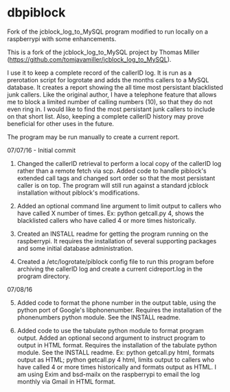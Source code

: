 # dbpiblock
Fork of the jcblock_log_to_MySQL program modified to run locally on a raspberrypi with some enhancements.

This is a fork of the jcblock_log_to_MySQL project by Thomas Miller (https://github.com/tomjavamiller/jcblock_log_to_MySQL).

I use it to keep a complete record of the callerID log.  It is run as a prerotation script for logrotate and adds the months callers to a MySQL database. It creates a report showing the all time most persistant blacklisted junk callers.
Like the original author, I have a telephone feature that allows me to block a limited number of calling numbers (10), so that they do not even ring in. I would like to find the most persistant junk callers to include on that short list. Also, keeping a complete callerID history may prove beneficial for other uses in the future.

The program may be run manually to create a current report.

07/07/16 - Initial commit

1) Changed the callerID retrieval to perform a local copy of the callerID log rather than a remote fetch via scp. Added code to handle piblock's extended call tags and changed sort order so that the most persistant caller is on top. The program will still run against a standard jcblock installation without piblock's modifications.

2) Added an optional command line argument to limit output to callers who have called X number of times. 
   Ex: python getcall.py 4, shows the blacklisted callers who have called 4 or more times historically.
		
3) Created an INSTALL readme for getting the program running on the raspberrypi. It requires the installation of several supporting packages and some initial database administration.

4) Created a /etc/logrotate/piblock config file to run this program before archiving the callerID log and create a current cidreport.log in the program directory.
       
07/08/16

5) Added code to format the phone number in the output table, using the python port of Google's libphonenumber. Requires the installation of the phonenumbers python module. See the INSTALL readme.

6) Added code to use the tabulate python module to format program output. Added an optional second argument to instruct program to output in HTML format.  Requires the installation of the tabulate python module. See the INSTALL readme.
Ex: python getcall.py html, formats output as HTML; python getcall.py 4 html, limits output to callers who have called 4 or more times historically and formats output as HTML. 
I am using Exim and bsd-mailx on the raspberrypi to email the log monthly via Gmail in HTML format.